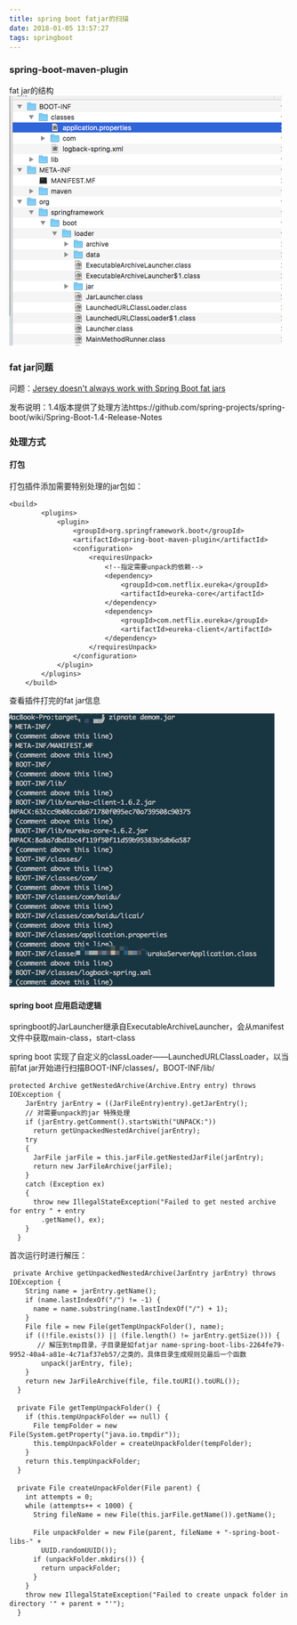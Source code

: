 ```yaml
---
title: spring boot fatjar的扫描
date: 2018-01-05 13:57:27
tags: springboot
---
```


### spring-boot-maven-plugin

fat jar的结构
!["结构"](/img/layout.png)

### fat jar问题

问题：[Jersey doesn't always work with Spring Boot fat jars](https://github.com/spring-projects/spring-boot/issues/1468)

发布说明：1.4版本提供了处理方法https://github.com/spring-projects/spring-boot/wiki/Spring-Boot-1.4-Release-Notes

### 处理方式

#### 打包

打包插件添加需要特别处理的jar包如：
```
<build>
        <plugins>
            <plugin>
                <groupId>org.springframework.boot</groupId>
                <artifactId>spring-boot-maven-plugin</artifactId>
                <configuration>
                    <requiresUnpack>
                        <!--指定需要unpack的依赖-->
                        <dependency>
                            <groupId>com.netflix.eureka</groupId>
                            <artifactId>eureka-core</artifactId>
                        </dependency>
                        <dependency>
                            <groupId>com.netflix.eureka</groupId>
                            <artifactId>eureka-client</artifactId>
                        </dependency>
                    </requiresUnpack>
                </configuration>
            </plugin>
        </plugins>
    </build>
```

查看插件打完的fat jar信息

!["comment"](/img/zipnote.png)

#### spring boot 应用启动逻辑

springboot的JarLauncher继承自ExecutableArchiveLauncher，会从manifest文件中获取main-class，start-class

spring boot 实现了自定义的classLoader——LaunchedURLClassLoader，以当前fat jar开始进行扫描BOOT-INF/classes/，BOOT-INF/lib/
```
protected Archive getNestedArchive(Archive.Entry entry) throws IOException {
    JarEntry jarEntry = ((JarFileEntry)entry).getJarEntry();
    // 对需要unpack的jar 特殊处理
    if (jarEntry.getComment().startsWith("UNPACK:"))
      return getUnpackedNestedArchive(jarEntry);
    try
    {
      JarFile jarFile = this.jarFile.getNestedJarFile(jarEntry);
      return new JarFileArchive(jarFile);
    }
    catch (Exception ex)
    {
      throw new IllegalStateException("Failed to get nested archive for entry " + entry
        .getName(), ex);
    }
  }
```
首次运行时进行解压：

```
 private Archive getUnpackedNestedArchive(JarEntry jarEntry) throws IOException {
    String name = jarEntry.getName();
    if (name.lastIndexOf("/") != -1) {
      name = name.substring(name.lastIndexOf("/") + 1);
    }
    File file = new File(getTempUnpackFolder(), name);
    if ((!file.exists()) || (file.length() != jarEntry.getSize())) {
       // 解压到tmp目录，子目录是如fatjar name-spring-boot-libs-2264fe79-9952-40a4-a81e-4c71af37eb57/之类的，具体目录生成规则见最后一个函数 
        unpack(jarEntry, file);
    }
    return new JarFileArchive(file, file.toURI().toURL());
  }

  private File getTempUnpackFolder() {
    if (this.tempUnpackFolder == null) {
      File tempFolder = new File(System.getProperty("java.io.tmpdir"));
      this.tempUnpackFolder = createUnpackFolder(tempFolder);
    }
    return this.tempUnpackFolder;
  }

  private File createUnpackFolder(File parent) {
    int attempts = 0;
    while (attempts++ < 1000) {
      String fileName = new File(this.jarFile.getName()).getName();

      File unpackFolder = new File(parent, fileName + "-spring-boot-libs-" + 
        UUID.randomUUID());
      if (unpackFolder.mkdirs()) {
        return unpackFolder;
      }
    }
    throw new IllegalStateException("Failed to create unpack folder in directory '" + parent + "'");
  }
```

